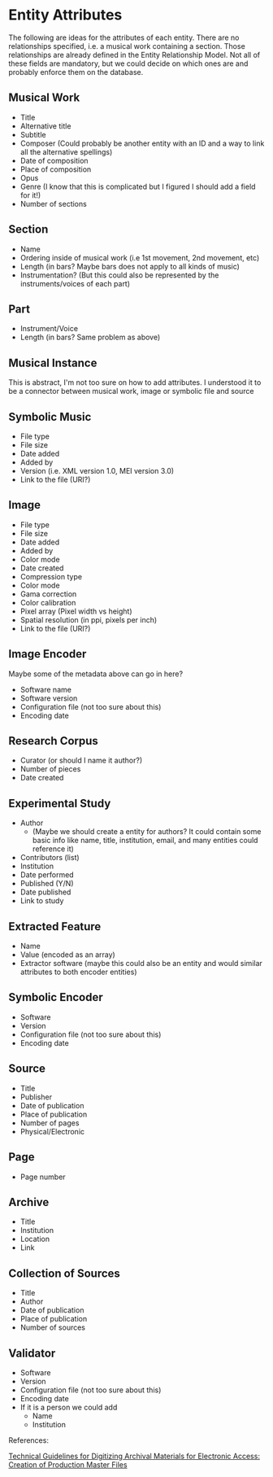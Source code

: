 # Entity Attributes

The following are ideas for the attributes of each entity. There are no relationships specified, i.e. a musical work containing
a section. Those relationships are already defined in the Entity Relationship Model. Not all of these fields are mandatory, but we could decide on
which ones are and probably enforce them on the database.

## Musical Work

* Title
* Alternative title
* Subtitle
* Composer (Could probably be another entity with an ID and a way to link all the alternative spellings)
* Date of composition
* Place of composition
* Opus
* Genre (I know that this is complicated but I figured I should add a field for it!)
* Number of sections

## Section

* Name
* Ordering inside of musical work (i.e 1st movement, 2nd movement, etc)
* Length (in bars? Maybe bars does not apply to all kinds of music)
* Instrumentation? (But this could also be represented by the instruments/voices of each part)

## Part

* Instrument/Voice
* Length (in bars? Same problem as above)

## Musical Instance

This is abstract, I'm not too sure on how to add attributes. I understood it to be a connector between musical work, image or symbolic file and source

## Symbolic Music

* File type
* File size
* Date added
* Added by
* Version (i.e. XML version 1.0, MEI version 3.0)
* Link to the file (URI?)

## Image

* File type
* File size
* Date added
* Added by
* Color mode
* Date created
* Compression type
* Color mode
* Gama correction
* Color calibration
* Pixel array (Pixel width vs height)
* Spatial resolution (in ppi, pixels per inch)
* Link to the file (URI?)

## Image Encoder

Maybe some of the metadata above can go in here?

* Software name
* Software version
* Configuration file (not too sure about this)
* Encoding date

## Research Corpus

* Curator (or should I name it author?)
* Number of pieces
* Date created

## Experimental Study

* Author
  * (Maybe we should create a entity for authors? It could contain some basic info like name, title, institution, email, and many entities could reference it)
* Contributors (list)
* Institution
* Date performed
* Published (Y/N)
* Date published
* Link to study

## Extracted Feature

* Name
* Value (encoded as an array)
* Extractor software (maybe this could also be an entity and would similar attributes to both encoder entities)

## Symbolic Encoder

* Software
* Version
* Configuration file (not too sure about this)
* Encoding date

## Source

* Title
* Publisher
* Date of publication
* Place of publication
* Number of pages
* Physical/Electronic

## Page

* Page number

## Archive

* Title
* Institution
* Location
* Link

## Collection of Sources

* Title
* Author
* Date of publication
* Place of publication
* Number of sources

## Validator

* Software
* Version
* Configuration file (not too sure about this)
* Encoding date
* If it is a person we could add
  * Name
  * Institution

References:

[Technical Guidelines for Digitizing Archival Materials for Electronic Access: Creation of Production Master Files](https://www.archives.gov/files/preservation/technical/guidelines.pdf)